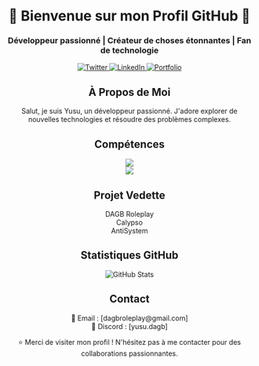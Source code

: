 <!-- Titre -->
<h1 align="center">🌟 Bienvenue sur mon Profil GitHub 🌟</h1>

<!-- Sous-titre -->
<h3 align="center">Développeur passionné | Créateur de choses étonnantes | Fan de technologie</h3>

<!-- Badges Sociaux -->
<p align="center">
    <a href="https://discord.gg/dagb-roleplay">
        <img alt="Twitter" src="https://img.shields.io/badge/Twitter-fa8d0c?style=for-the-badge&logo=twitter&logoColor=white"/>
    </a>
    <a href="https://discord.gg/dagb-roleplay">
        <img alt="LinkedIn" src="https://img.shields.io/badge/LinkedIn-fa8d0c?style=for-the-badge&logo=linkedin&logoColor=white"/>
    </a>
    <a href="https://discord.gg/dagb-roleplay">
        <img alt="Portfolio" src="https://img.shields.io/badge/Portfolio-fa8d0c?style=for-the-badge&logo=firefox&logoColor=white"/>
    </a>
</p>

<!-- Section sur moi -->
<h2 align="center">À Propos de Moi</h2>
<p align="center">
    Salut, je suis Yusu, un développeur passionné. J'adore explorer de nouvelles technologies et résoudre des problèmes complexes.
</p>

<!-- Compétences -->
<h2 align="center">Compétences</h2>
<p align="center">
  <a href="https://skillicons.dev">
    <img src="https://skillicons.dev/icons?i=git,nodejs,github,html,js,css,discord" /><br>
    <img src="https://skillicons.dev/icons?i=mongodb,vscode," />
  </a>
</p>

<!-- Projet Vedette -->
<h2 align="center">Projet Vedette</h2>
<p align="center">
    DAGB Roleplay<br>
    Calypso<br>
    AntiSystem
</p>

<!-- Statistiques GitHub -->
<h2 align="center">Statistiques GitHub</h2>
<p align="center">
    <img src="https://github-readme-stats.vercel.app/api?username=YusuDiscord&show_icons=true&theme=radical" alt="GitHub Stats">
</p>

<!-- Contact -->
<h2 align="center">Contact</h2>
<p align="center">
    📧 Email : [dagbroleplay@gmail.com]<br>
    💬 Discord : [yusu.dagb]<br>
</p>

<!-- Pied de page -->
<footer align="center">
    ⭐ Merci de visiter mon profil ! N'hésitez pas à me contacter pour des collaborations passionnantes.
</footer>
